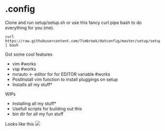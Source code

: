 .config
========

Clone and run setup/setup.sh or use this fancy curl pipe bash to do everything for you (me).

```
curl https://raw.githubusercontent.com/7imbrook/dotconfig/master/setup/setup.sh | bash
```

Got some cool features
- vim <file> #works
- vsp <file> #works
- nvrauto <- editor for for EDITOR variable #works
- PostInstall vim function to install pluggings on setup
- Installs all my stuff*

WIPs
- Installing all my stuff*
- Usefull scripts for building out this
- bin dir for all my fun stuff

Looks like this
![](https://cloud.githubusercontent.com/assets/1131998/17081496/945b00b2-5110-11e6-9110-034cd34618cf.png)
